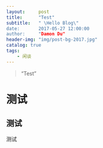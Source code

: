```yaml
---
layout:     post
title:      "Test"
subtitle:   " \Hello Blog\"
date:       2017-05-27 12:00:00
author:     "Damon Du"
header-img: "img/post-bg-2017.jpg"
catalog: true
tags:
    - 闲谈
---
```


> “Test”

# 测试

## 测试

测试